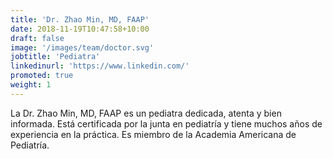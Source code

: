 ```yaml
---
title: 'Dr. Zhao Min, MD, FAAP'
date: 2018-11-19T10:47:58+10:00
draft: false
image: '/images/team/doctor.svg'
jobtitle: 'Pediatra'
linkedinurl: 'https://www.linkedin.com/'
promoted: true
weight: 1
---
```


La Dr. Zhao Min, MD, FAAP es un pediatra dedicada, atenta y bien informada. Está certificada por la junta en pediatría y tiene muchos años de experiencia en la práctica. Es miembro de la Academia Americana de Pediatría.
